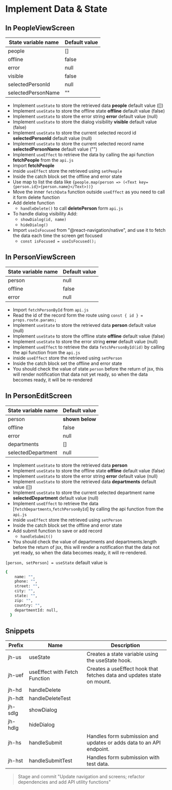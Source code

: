 # Implement Data & State

## In PeopleViewScreen

| State variable name | Default value |
| ------------------- | ------------- |
| people              | []            |
| offline             | false         |
| error               | null          |
| visible             | false         |
| selectedPersonId    | null          |
| selectedPersonName  | ""            |

- Implement `useState` to store the retrieved data **people** default value ([])
- Implement `useState` to store the offline state **offline** default value (false)
- Implement `useState` to store the error string **error** default value (null)
- Implement `useState` to store the dialog visibility **visible** default value (false)
- Implement `useState` to store the current selected record id **selectedPersonId** default value (null)
- Implement `useState` to store the current selected record name **selectedPersonName** default value ("")
- Implement `useEffect` to retrieve the data by calling the api function **fetchPeople** from the `api.js`
- Import **fetchPeople**
- inside `useEffect` store the retrieved using `setPeople`
- Inside the catch block set the offline and error state
- Use map to list the data like `{people.map(person => (<Text key={person.id}>{person.name}</Text>))}`
- Move the inner `fetchData` function outside `useEffect` as you need to call it form delete function
- Add delete function
  - `handleDelete()` to call **deletePerson** form `api.js`
- To handle dialog visibility Add:
  - `showDialog(id, name)`
  - `hideDialog()`
- Import `useIsFocused` from "@react-navigation/native", and use it to fetch the data each time the screen get focused
  - `const isFocused = useIsFocused();`

## In PersonViewScreen

| State variable name | Default value |
| ------------------- | ------------- |
| person              | null          |
| offline             | false         |
| error               | null          |

- Import `fetchPersonById` from `api.js`
- Read the id of the record form the route using `const { id } = props.route.params;`
- Implement `useState` to store the retrieved data **person** default value (null)
- Implement `useState` to store the offline state **offline** default value (false)
- Implement `useState` to store the error string **error** default value (null)
- Implement `useEffect` to retrieve the data `fetchPersonById(id)` by calling the api function from the `api.js`
- inside `useEffect` store the retrieved using `setPerson`
- Inside the catch block set the offline and error state
- You should check the value of state `person` before the return of jsx, this will render notification that data not yet ready, so when the data becomes ready, it will be re-rendered

## In PersonEditScreen

| State variable name | Default value   |
| ------------------- | --------------- |
| person              | **shown below** |
| offline             | false           |
| error               | null            |
| departments         | []              |
| selectedDepartment  | null            |

- Implement `useState` to store the retrieved data **person**
- Implement `useState` to store the offline state **offline** default value (false)
- Implement `useState` to store the error string **error** default value (null)
- Implement `useState` to store the retrieved data **departments** default value ([])
- Implement `useState` to store the current selected department name **selectedDepartment** default value (null)
- Implement `useEffect` to retrieve the data [`fetchDepartments`,`fetchPersonById`] by calling the api function from the `api.js`
- inside `useEffect` store the retrieved using `setPerson`
- Inside the catch block set the offline and error state
- Add submit function to save or add record
  - `handleSubmit()`
- You should check the value of departments and departments.length before the return of jsx, this will render a notification that the data not yet ready, so when the data becomes ready, it will re-rendered.

`[person, setPerson] = useState` default value is

```bash
{
    name: "",
    phone: "",
    street: "",
    city: "",
    state: "",
    zip: "",
    country: "",
    departmentId: null,
  }
```

## Snippets

| **Prefix** | **Name**                      | **Description**                                                        |
| ---------- | ----------------------------- | ---------------------------------------------------------------------- |
| jh-us      | useState                      | Creates a state variable using the useState hook.                      |
| jh-uef     | useEffect with Fetch Function | Creates a useEffect hook that fetches data and updates state on mount. |
| jh-hd      | handleDelete                  |                                                                        |
| jh-hdt     | handleDeleteTest              |                                                                        |
| jh-sdlg    | showDialog                    |                                                                        |
| jh-hdlg    | hideDialog                    |                                                                        |
| jh-hs      | handleSubmit                  | Handles form submission and updates or adds data to an API endpoint.   |
| jh-hst     | handleSubmitTest              | Handles form submission with test data.                                |

> Stage and commit "Update navigation and screens; refactor dependencies and add API utility functions"
